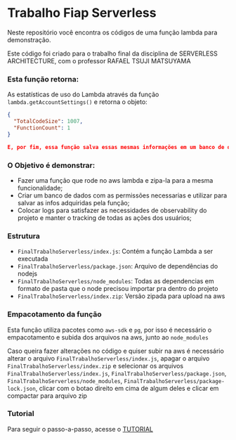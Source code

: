 # Trabalho Fiap Serverless

Neste repositório você encontra os códigos de uma função lambda para demonstração.

Este código foi criado para o trabalho final da disciplina de SERVERLESS ARCHITECTURE, com o professor RAFAEL TSUJI MATSUYAMA

### Esta função retorna:
As estatísticas de uso do Lambda através da função `lambda.getAccountSettings()` e retorna o objeto:
```json
{
  "TotalCodeSize": 1007,
  "FunctionCount": 1
}

E, por fim, essa função salva essas mesmas informações em um banco de dados postgres SQL
```

### O Objetivo é demonstrar:
- Fazer uma função que rode no aws lambda e zipa-la para a mesma funcionalidade;
- Criar um banco de dados com as permissões necessarias e utilizar para salvar as infos adquiridas pela função;
- Colocar logs para satisfazer as necessidades de observability do projeto e manter o tracking de todas as ações dos usuários;

### Estrutura
- `FinalTrabalhoServerless/index.js`: Contém a função Lambda a ser executada
- `FinalTrabalhoServerless/package.json`: Arquivo de dependências do nodejs
- `FinalTrabalhoServerless/node_modules`: Todas as dependencias em formato de pasta que o node precisou importar pra dentro do projeto
- `FinalTrabalhoServerless/index.zip`: Versão zipada para upload na aws

### Empacotamento da função
Esta função utiliza pacotes como `aws-sdk` e `pg`, por isso é necessário o empacotamento e subida dos arquivos na aws, junto ao `node_modules`

Caso queira fazer alterações no código e quiser subir na aws é necessário alterar o arquivo `FinalTrabalhoServerless/index.js`, apagar o arquivo `FinalTrabalhoServerless/index.zip` e selecionar os arquivos `FinalTrabalhoServerless/index.js`, `FinalTrabalhoServerless/package.json`, `FinalTrabalhoServerless/node_modules`, `FinalTrabalhoServerless/package-lock.json`, clicar com o botao direito em cima de algum deles e clicar em compactar para arquivo zip

### Tutorial
Para seguir o passo-a-passo, acesse o [TUTORIAL](FinalTrabalhoServerless/docs/TUTORIAL.md)

